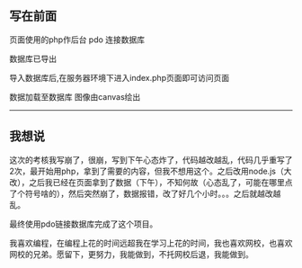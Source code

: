 ## 写在前面

页面使用的php作后台  pdo 连接数据库

数据库已导出

导入数据库后,在服务器环境下进入index.php页面即可访问页面

数据加载至数据库 图像由canvas绘出

***

## 我想说

这次的考核我写崩了，很崩，写到下午心态炸了，代码越改越乱，代码几乎重写了2次，最开始用php，拿到了需要的内容，但我不想用这个。之后改用node.js（大改），之后我已经在页面拿到了数据（下午），不知何故（心态乱了，可能在哪里点了个符号啥的），然后突然崩了，数据报错，改了好几个小时。。。之后就越改越乱。

最终使用pdo链接数据库完成了这个项目。

我喜欢编程，在编程上花的时间远超我在学习上花的时间，我也喜欢网校，也喜欢网校的兄弟。愿留下，更努力，我能做到，不托网校后退，我能做到。



